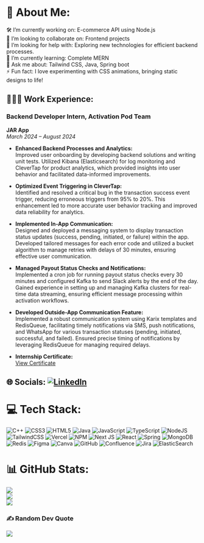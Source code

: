 # 💫 About Me:
🛠️ I’m currently working on: E-commerce API using Node.js<br>🤝 I’m looking to collaborate on: Frontend projects <br>🧠 I’m looking for help with: Exploring new technologies for efficient backend processes.<br>🌱 I’m currently learning: Complete MERN<br>💬 Ask me about: Tailwind CSS, Java, Spring boot<br>⚡ Fun fact: I love experimenting with CSS animations, bringing static designs to life!

## 🏢🧑‍💻 Work Experience:

### Backend Developer Intern, Activation Pod Team
**JAR App**  
_March 2024 – August 2024_

- **Enhanced Backend Processes and Analytics:**  
  Improved user onboarding by developing backend solutions and writing unit tests. Utilized Kibana (Elasticsearch) for log monitoring and CleverTap for product analytics, which provided insights into user behavior and facilitated data-informed improvements.

- **Optimized Event Triggering in CleverTap:**  
  Identified and resolved a critical bug in the transaction success event trigger, reducing erroneous triggers from 95% to 20%. This enhancement led to more accurate user behavior tracking and improved data reliability for analytics.

- **Implemented In-App Communication:**  
  Designed and deployed a messaging system to display transaction status updates (success, pending, initiated, or failure) within the app. Developed tailored messages for each error code and utilized a bucket algorithm to manage retries with delays of 30 minutes, ensuring effective user communication.

- **Managed Payout Status Checks and Notifications:**  
  Implemented a cron job for running payout status checks every 30 minutes and configured Kafka to send Slack alerts by the end of the day. Gained experience in setting up and managing Kafka clusters for real-time data streaming, ensuring efficient message processing within activation workflows.

- **Developed Outside-App Communication Feature:**  
  Implemented a robust communication system using Karix templates and RedisQueue, facilitating timely notifications via SMS, push notifications, and WhatsApp for various transaction statuses (pending, initiated, successful, and failed). Ensured precise timing of notifications by leveraging RedisQueue for managing required delays.

- **Internship Certificate:**  
  [View Certificate](https://drive.google.com/file/d/1It1nS5pUse0aup4_uCUxVriJWkbHQ8Qv/view?usp=drive_link)

## 🌐 Socials: [![LinkedIn](https://img.shields.io/badge/LinkedIn-%230077B5.svg?logo=linkedin&logoColor=white)](https://linkedin.com/in/https://www.linkedin.com/in/yashwanthhs0/) 


# 💻 Tech Stack:
![C++](https://img.shields.io/badge/c++-%2300599C.svg?style=for-the-badge&logo=c%2B%2B&logoColor=white) ![CSS3](https://img.shields.io/badge/css3-%231572B6.svg?style=for-the-badge&logo=css3&logoColor=white) ![HTML5](https://img.shields.io/badge/html5-%23E34F26.svg?style=for-the-badge&logo=html5&logoColor=white) ![Java](https://img.shields.io/badge/java-%23ED8B00.svg?style=for-the-badge&logo=openjdk&logoColor=white) ![JavaScript](https://img.shields.io/badge/javascript-%23323330.svg?style=for-the-badge&logo=javascript&logoColor=%23F7DF1E) ![TypeScript](https://img.shields.io/badge/typescript-%23007ACC.svg?style=for-the-badge&logo=typescript&logoColor=white) ![NodeJS](https://img.shields.io/badge/node.js-6DA55F?style=for-the-badge&logo=node.js&logoColor=white) ![TailwindCSS](https://img.shields.io/badge/tailwindcss-%2338B2AC.svg?style=for-the-badge&logo=tailwind-css&logoColor=white) ![Vercel](https://img.shields.io/badge/vercel-%23000000.svg?style=for-the-badge&logo=vercel&logoColor=white) ![NPM](https://img.shields.io/badge/NPM-%23CB3837.svg?style=for-the-badge&logo=npm&logoColor=white) ![Next JS](https://img.shields.io/badge/Next-black?style=for-the-badge&logo=next.js&logoColor=white) ![React](https://img.shields.io/badge/react-%2320232a.svg?style=for-the-badge&logo=react&logoColor=%2361DAFB) ![Spring](https://img.shields.io/badge/spring-%236DB33F.svg?style=for-the-badge&logo=spring&logoColor=white) ![MongoDB](https://img.shields.io/badge/MongoDB-%234ea94b.svg?style=for-the-badge&logo=mongodb&logoColor=white) ![Redis](https://img.shields.io/badge/redis-%23DD0031.svg?style=for-the-badge&logo=redis&logoColor=white) ![Figma](https://img.shields.io/badge/figma-%23F24E1E.svg?style=for-the-badge&logo=figma&logoColor=white) ![Canva](https://img.shields.io/badge/Canva-%2300C4CC.svg?style=for-the-badge&logo=Canva&logoColor=white) ![GitHub](https://img.shields.io/badge/github-%23121011.svg?style=for-the-badge&logo=github&logoColor=white) ![Confluence](https://img.shields.io/badge/confluence-%23172BF4.svg?style=for-the-badge&logo=confluence&logoColor=white) ![Jira](https://img.shields.io/badge/jira-%230A0FFF.svg?style=for-the-badge&logo=jira&logoColor=white) ![ElasticSearch](https://img.shields.io/badge/-ElasticSearch-005571?style=for-the-badge&logo=elasticsearch)
# 📊 GitHub Stats:
![](https://github-readme-stats.vercel.app/api?username=yashwanthhs-oct11&theme=codeSTACKr&hide_border=false&include_all_commits=false&count_private=false)<br/>
![](https://github-readme-streak-stats.herokuapp.com/?user=yashwanthhs-oct11&theme=codeSTACKr&hide_border=false)<br/>
![](https://github-readme-stats.vercel.app/api/top-langs/?username=yashwanthhs-oct11&theme=codeSTACKr&hide_border=false&include_all_commits=false&count_private=false&layout=compact)

### ✍️ Random Dev Quote
![](https://quotes-github-readme.vercel.app/api?type=horizontal&theme=radical)

<!-- Proudly created with GPRM ( https://gprm.itsvg.in ) -->
